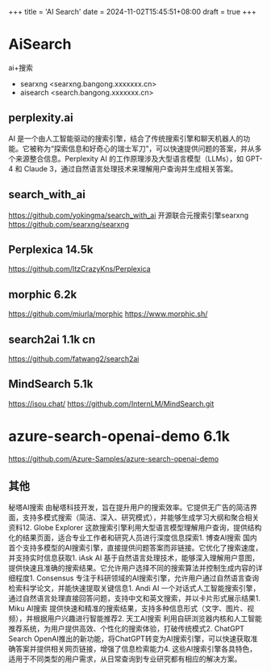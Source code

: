 +++
title = 'AI Search'
date = 2024-11-02T15:45:51+08:00
draft = true
+++


# AiSearch

ai+搜索

* searxng 
<searxng.bangong.xxxxxxx.cn>
* aisearch
<search.bangong.xxxxxxx.cn>


## perplexity.ai
AI 是一个由人工智能驱动的搜索引擎，结合了传统搜索引擎和聊天机器人的功能。它被称为“探索信息和好奇心的瑞士军刀”，可以快速提供问题的答案，并从多个来源整合信息。Perplexity AI 的工作原理涉及大型语言模型（LLMs），如 GPT-4 和 Claude 3，通过自然语言处理技术来理解用户查询并生成相关答案。

## search_with_ai

 <https://github.com/yokingma/search_with_ai>
  开源联合元搜索引擎searxng <https://github.com/searxng/searxng>

## Perplexica 14.5k

<https://github.com/ItzCrazyKns/Perplexica>

## morphic 6.2k

<https://github.com/miurla/morphic>
<https://www.morphic.sh/>

## search2ai 1.1k cn

<https://github.com/fatwang2/search2ai>

## MindSearch 5.1k

<https://isou.chat/>
<https://github.com/InternLM/MindSearch.git>

# azure-search-openai-demo 6.1k

<https://github.com/Azure-Samples/azure-search-openai-demo>

## 其他

秘塔AI搜索
由秘塔科技开发，旨在提升用户的搜索效率。它提供无广告的简洁界面，支持多模式搜索（简洁、深入、研究模式），并能够生成学习大纲和聚合相关资料12.
Globe Explorer
这款搜索引擎利用大型语言模型理解用户查询，提供结构化的结果页面，适合专业工作者和研究人员进行深度信息探索1.
博查AI搜索
国内首个支持多模型的AI搜索引擎，直接提供问题答案而非链接。它优化了搜索速度，并支持实时信息获取1.
iAsk AI
基于自然语言处理技术，能够深入理解用户意图，提供快速且准确的搜索结果。它允许用户选择不同的搜索算法并控制生成内容的详细程度1.
Consensus
专注于科研领域的AI搜索引擎，允许用户通过自然语言查询检索科学论文，并能快速提取关键信息1.
Andi AI
一个对话式人工智能搜索引擎，通过自然语言处理直接回答问题，支持中文和英文搜索，并以卡片形式展示结果1.
Miku AI搜索
提供快速和精准的搜索结果，支持多种信息形式（文字、图片、视频），并根据用户兴趣进行智能推荐2.
天工AI搜索
利用自研浏览器内核和人工智能推荐系统，为用户提供高效、个性化的搜索体验，打破传统模式2.
ChatGPT Search
OpenAI推出的新功能，将ChatGPT转变为AI搜索引擎，可以快速获取准确答案并提供相关网页链接，增强了信息检索能力4.
这些AI搜索引擎各具特色，适用于不同类型的用户需求，从日常查询到专业研究都有相应的解决方案。
